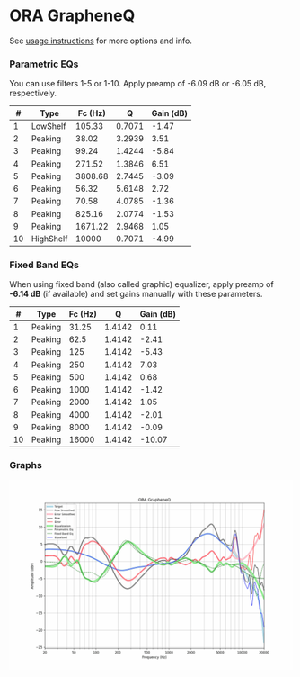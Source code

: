 # ORA GrapheneQ
See [usage instructions](https://github.com/jaakkopasanen/AutoEq#usage) for more options and info.

### Parametric EQs
You can use filters 1-5 or 1-10. Apply preamp of -6.09 dB or -6.05 dB, respectively.

|   # | Type      |   Fc (Hz) |      Q |   Gain (dB) |
|-----|-----------|-----------|--------|-------------|
|   1 | LowShelf  |    105.33 | 0.7071 |       -1.47 |
|   2 | Peaking   |     38.02 | 3.2939 |        3.51 |
|   3 | Peaking   |     99.24 | 1.4244 |       -5.84 |
|   4 | Peaking   |    271.52 | 1.3846 |        6.51 |
|   5 | Peaking   |   3808.68 | 2.7445 |       -3.09 |
|   6 | Peaking   |     56.32 | 5.6148 |        2.72 |
|   7 | Peaking   |     70.58 | 4.0785 |       -1.36 |
|   8 | Peaking   |    825.16 | 2.0774 |       -1.53 |
|   9 | Peaking   |   1671.22 | 2.9468 |        1.05 |
|  10 | HighShelf |  10000    | 0.7071 |       -4.99 |

### Fixed Band EQs
When using fixed band (also called graphic) equalizer, apply preamp of **-6.14 dB** (if available) and set gains manually with these parameters.

|   # | Type    |   Fc (Hz) |      Q |   Gain (dB) |
|-----|---------|-----------|--------|-------------|
|   1 | Peaking |     31.25 | 1.4142 |        0.11 |
|   2 | Peaking |     62.5  | 1.4142 |       -2.41 |
|   3 | Peaking |    125    | 1.4142 |       -5.43 |
|   4 | Peaking |    250    | 1.4142 |        7.03 |
|   5 | Peaking |    500    | 1.4142 |        0.68 |
|   6 | Peaking |   1000    | 1.4142 |       -1.42 |
|   7 | Peaking |   2000    | 1.4142 |        1.05 |
|   8 | Peaking |   4000    | 1.4142 |       -2.01 |
|   9 | Peaking |   8000    | 1.4142 |       -0.09 |
|  10 | Peaking |  16000    | 1.4142 |      -10.07 |

### Graphs
![](./ORA%20GrapheneQ.png)
